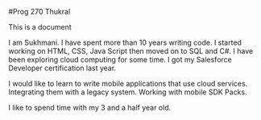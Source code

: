 

#Prog 270 Thukral

This is a document

<p>I am Sukhmani. I have spent more than 10 years writing code. I started working on HTML, CSS, Java Script then moved on to SQL and  C#. I have been exploring cloud computing for some time. I got my Salesforce Developer certification last year.

I would like to learn to write mobile applications that use cloud services. Integrating them with a legacy system. Working with mobile SDK Packs.

I like to spend time with my 3 and a half year old.</p>